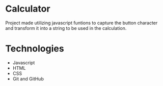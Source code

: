 # Calculator

Project made utilizing javascript funtions to capture the button character and transform it into a string to be used in the calculation.

# Technologies
- Javascript
- HTML
- CSS
- Git and GitHub

